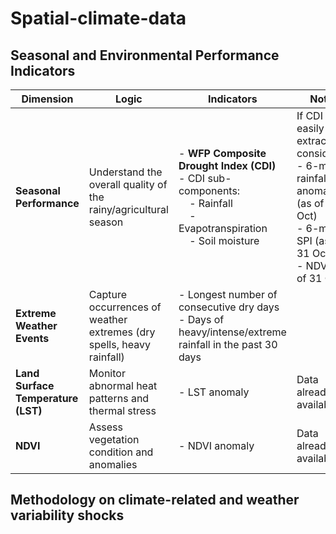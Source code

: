 # Spatial-climate-data


## Seasonal and Environmental Performance Indicators

| **Dimension**               | **Logic**                                                             | **Indicators**                                                                                                              | **Notes**                                                                                                                                       |
|----------------------------|----------------------------------------------------------------------|-----------------------------------------------------------------------------------------------------------------------------|-------------------------------------------------------------------------------------------------------------------------------------------------|
| **Seasonal Performance**   | Understand the overall quality of the rainy/agricultural season      | - **WFP Composite Drought Index (CDI)**<br>  - CDI sub-components:<br> &nbsp;&nbsp;&nbsp;&nbsp;- Rainfall<br> &nbsp;&nbsp;&nbsp;&nbsp;- Evapotranspiration<br> &nbsp;&nbsp;&nbsp;&nbsp;- Soil moisture | If CDI is not easily extractable, consider:<br> - 6-month rainfall anomaly (as of 31 Oct)<br> - 6-month SPI (as of 31 Oct)<br> - NDVI (as of 31 Oct) |
| **Extreme Weather Events** | Capture occurrences of weather extremes (dry spells, heavy rainfall) | - Longest number of consecutive dry days<br> - Days of heavy/intense/extreme rainfall in the past 30 days                   |                                                                                                                                                 |
| **Land Surface Temperature (LST)** | Monitor abnormal heat patterns and thermal stress                | - LST anomaly                                                                                                               | Data already available                                                                                                                           |
| **NDVI**                    | Assess vegetation condition and anomalies                             | - NDVI anomaly                                                                                                              | Data already available                                                                                                                           |


## Methodology on climate-related and weather variability shocks

